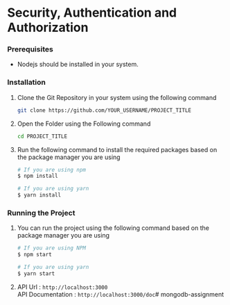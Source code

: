 # Security, Authentication and Authorization

### Prerequisites

- Nodejs should be installed in your system.

### Installation

1. Clone the Git Repository in your system using the following command

    ```bash
    git clone https://github.com/YOUR_USERNAME/PROJECT_TITLE
    ```

2. Open the Folder using the Following command

    ```bash
    cd PROJECT_TITLE
    ```

3. Run the following command to install the required packages based on the package manager you are using

    ```bash
    # If you are using npm
    $ npm install

    # If you are using yarn
    $ yarn install
    ```

### Running the Project

1. You can run the project using the following command based on the package manager you are using

    ```bash
    # If you are using NPM
    $ npm start

    # If you are using yarn
    $ yarn start

    ```

2. API Url : `http://localhost:3000`\
   API Documentation : `http://localhost:3000/doc`# mongodb-assignment
